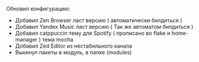 Обновил конфигурацию:
- Добавил Zen Browser ласт версию ( автоматически билдиться )
- Добавил Yandex Music ласт версию ( Так же автоматом билдиться ) 
- Добавил catppuccin тему для Spotify ( прописано во flake и home-manager ) тема mocha
- Добавил Zed Editor из нестабильного канала
- Выкинул пакеты в модуль, в папке (modules)
